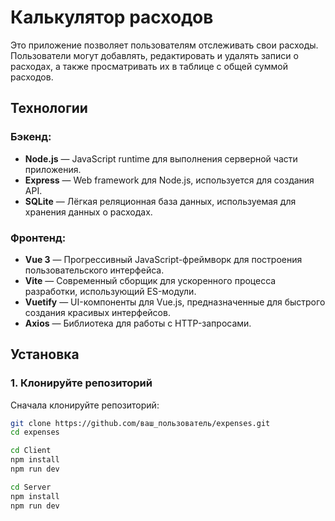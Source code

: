 # Калькулятор расходов

Это приложение позволяет пользователям отслеживать свои расходы. Пользователи могут добавлять, редактировать и удалять записи о расходах, а также просматривать их в таблице с общей суммой расходов.

## Технологии

### Бэкенд:
- **Node.js** — JavaScript runtime для выполнения серверной части приложения.
- **Express** — Web framework для Node.js, используется для создания API.
- **SQLite** — Лёгкая реляционная база данных, используемая для хранения данных о расходах.

### Фронтенд:
- **Vue 3** — Прогрессивный JavaScript-фреймворк для построения пользовательского интерфейса.
- **Vite** — Современный сборщик для ускоренного процесса разработки, использующий ES-модули.
- **Vuetify** — UI-компоненты для Vue.js, предназначенные для быстрого создания красивых интерфейсов.
- **Axios** — Библиотека для работы с HTTP-запросами.

## Установка

### 1. Клонируйте репозиторий

Сначала клонируйте репозиторий:

```bash
git clone https://github.com/ваш_пользователь/expenses.git
cd expenses

cd Client
npm install
npm run dev

cd Server
npm install
npm run dev
